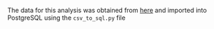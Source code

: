The data for this analysis was obtained from <a href='https://www.kaggle.com/datasets/mexwell/famous-paintings'>here</a> and imported into PostgreSQL using the `csv_to_sql.py` file
